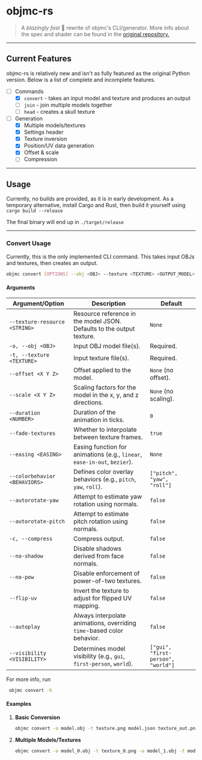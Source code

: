 # objmc-rs

> A *blazingly fast* 🚀 rewrite of objmc's CLI/generator.
> More info about the spec and shader can be found in the [original repository.](https://github.com/godlander/objmc)

---

## Current Features

objmc-rs is relatively new and isn't as fully featured as the original Python version. Below is a list of complete and incomplete features.

- [ ] Commands
  - [x] `convert` - takes an input model and texture and produces an output
  - [ ] `join` - join multiple models together
  - [ ] `head` - creates a skull texture
- [ ] Generation
  - [x] Multiple models/textures
  - [x] Settings header
  - [x] Texture inversion
  - [x] Position/UV data generation
  - [x] Offset & scale
  - [ ] Compression

---

## Usage

Currently, no builds are provided, as it is in early development. As a temporary alternative, install Cargo and Rust, then build it yourself using `cargo build --release`

The final binary will end up in `./target/release`

---

### Convert Usage

Currently, this is the only implemented CLI command. This takes input OBJs and textures, then creates an output.

```bash
objmc convert [OPTIONS] --obj <OBJ> --texture <TEXTURE> <OUTPUT_MODEL> <OUTPUT_TEXTURE>
```

#### Arguments

| **Argument/Option**           | **Description**                                                           | **Default**                        |
|-------------------------------|---------------------------------------------------------------------------|------------------------------------|
| `--texture-resource <STRING>` | Resource reference in the model JSON. Defaults to the output texture.     | `None`                             |
| `-o, --obj <OBJ>`             | Input OBJ model file(s).                                                  | Required.                          |
| `-t, --texture <TEXTURE>`     | Input texture file(s).                                                    | Required.                          |
| `--offset <X Y Z>`            | Offset applied to the model.                                              | `None` (no offset).                |
| `--scale <X Y Z>`             | Scaling factors for the model in the x, y, and z directions.              | `None` (no scaling).               |
| `--duration <NUMBER>`         | Duration of the animation in ticks.                                       | `0`                                |
| `--fade-textures`             | Whether to interpolate between texture frames.                            | `true`                             |
| `--easing <EASING>`           | Easing function for animations (e.g., `linear`, `ease-in-out`, `bezier`). | `None`                             |
| `--colorbehavior <BEHAVIORS>` | Defines color overlay behaviors (e.g., `pitch`, `yaw`, `roll`).           | `["pitch", "yaw", "roll"]`         |
| `--autorotate-yaw`            | Attempt to estimate yaw rotation using normals.                           | `false`                            |
| `--autorotate-pitch`          | Attempt to estimate pitch rotation using normals.                         | `false`                            |
| `-c, --compress`              | Compress output.                                                          | `false`                            |
| `--no-shadow`                 | Disable shadows derived from face normals.                                | `false`                            |
| `--no-pow`                    | Disable enforcement of power-of-two textures.                             | `false`                            |
| `--flip-uv`                   | Invert the texture to adjust for flipped UV mapping.                      | `false`                            |
| `--autoplay`                  | Always interpolate animations, overriding `time`-based color behavior.    | `false`                            |
| `--visibility <VISIBILITY>`   | Determines model visibility (e.g., `gui`, `first-person`, `world`).       | `["gui", "first-person", "world"]` |

 For more info, run
```bash
 objmc convert -h
```

#### Examples

1. **Basic Conversion**
   ```bash
   objmc convert -o model.obj -t texture.png model.json texture_out.png
   ```

2. **Multiple Models/Textures**
   ```bash
   objmc convert -o model_0.obj -t texture_0.png -o model_1.obj -t model_1.png model.json texture_out.png
   ```